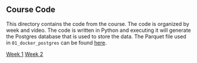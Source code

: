 ## Course Code
This directory contains the code from the course. The code is organized by week and video. The code is written in Python and executing it will generate the Postgres database that is used to store the data. The Parquet file used in `01_docker_postgres` can be found [here](https://d37ci6vzurychx.cloudfront.net/trip-data/yellow_tripdata_2023-06.parquet).

[Week 1](week_1/README.md)
[Week 2](week_2/README.md)
